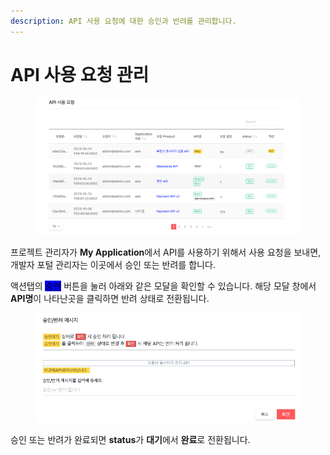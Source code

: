 ```yaml
---
description: API 사용 요청에 대한 승인과 반려를 관리합니다.
---
```


# API 사용 요청 관리

<figure><img src="../../.gitbook/assets/image (2) (1) (1) (1) (1) (1) (1) (1).png" alt=""><figcaption></figcaption></figure>

프로젝트 관리자가 **My Application**에서 API를 사용하기 위해서 사용 요청을 보내면, 개발자 포털 관리자는 이곳에서 승인 또는 반려를 합니다.

액션탭의 <mark style="background-color:blue;">승인</mark> 버튼을 눌러 아래와 같은 모달을 확인할 수 있습니다. 해당 모달 창에서 **API명**이 나타난곳을 클릭하면 반려 상태로 전환됩니다.

<figure><img src="../../.gitbook/assets/image (3) (1) (1) (1) (1) (1).png" alt=""><figcaption></figcaption></figure>

승인 또는 반려가 완료되면 **status**가 **대기**에서 **완료**로 전환됩니다.
